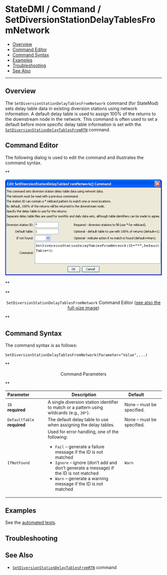 # StateDMI / Command / SetDiversionStationDelayTablesFromNetwork #

* [Overview](#overview)
* [Command Editor](#command-editor)
* [Command Syntax](#command-syntax)
* [Examples](#examples)
* [Troubleshooting](#troubleshooting)
* [See Also](#see-also)

-------------------------

## Overview ##

The `SetDiversionStationDelayTablesFromNetwork` command (for StateMod)
sets delay table data in existing diversion stations using network information.
A default delay table is used to assign 100% of the returns to the downstream node in the network.
This command is often used to set a default before more specific delay table information is set with the
[`SetDiversionStationDelayTablesFromRTN`](../SetDiversionStationDelayTablesFromRTN/SetDiversionStationDelayTablesFromRTN.md) command.

## Command Editor ##

The following dialog is used to edit the command and illustrates the command syntax.

**<p style="text-align: center;">
![SetDiversionStationDelayTablesFromNetwork](SetDiversionStationDelayTablesFromNetwork.png)
</p>**

**<p style="text-align: center;">
`SetDiversionStationDelayTablesFromNetwork` Command Editor (<a href="../SetDiversionStationDelayTablesFromNetwork.png">see also the full-size image</a>)
</p>**

## Command Syntax ##

The command syntax is as follows:

```text
SetDiversionStationDelayTablesFromNetwork(Parameter="Value",...)
```
**<p style="text-align: center;">
Command Parameters
</p>**

| **Parameter**&nbsp;&nbsp;&nbsp;&nbsp;&nbsp;&nbsp;&nbsp;&nbsp;&nbsp;&nbsp;&nbsp;&nbsp; | **Description** | **Default**&nbsp;&nbsp;&nbsp;&nbsp;&nbsp;&nbsp;&nbsp;&nbsp;&nbsp;&nbsp; |
| --------------|-----------------|----------------- |
| `ID`<br>**required** | A single diversion station identifier to match or a pattern using wildcards (e.g., `20*`). | None – must be specified. |
| `DefaultTable`<br>**required** | The default delay table to use when assigning the delay tables. | None – must be specified. |
| `IfNotFound` | Used for error handling, one of the following:<ul><li>`Fail` – generate a failure message if the ID is not matched</li><li>`Ignore` – ignore (don’t add and don’t generate a message) if the ID is not matched</li><li>`Warn` – generate a warning message if the ID is not matched</li></ul> | `Warn` |

## Examples ##

See the [automated tests](https://github.com/OpenCDSS/cdss-app-statedmi-test/tree/master/test/regression/commands/SetDiversionStationDelayTablesFromNetwork).

## Troubleshooting ##

## See Also ##

* [`SetDiversionStationDelayTablesFromRTN`](../SetDiversionStationDelayTablesFromRTN/SetDiversionStationDelayTablesFromRTN.md) command
